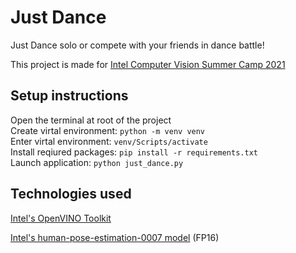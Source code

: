 # Just Dance
Just Dance solo or compete with your friends in dance battle!

This project is made for [Intel Computer Vision Summer Camp 2021](https://github.com/itlab-vision/CV-SUMMER-CAMP-2021)

## Setup instructions
Open the terminal at root of the project  
Create virtal environment: `python -m venv venv`  
Enter virtal environment: `venv/Scripts/activate`  
Install reqiured packages: `pip install -r requirements.txt`  
Launch application: `python just_dance.py`

## Technologies used
[Intel's OpenVINO Toolkit](https://docs.openvinotoolkit.org/latest/index.html)

[Intel's human-pose-estimation-0007 model](https://docs.openvinotoolkit.org/2021.3/omz_models_model_human_pose_estimation_0007.html) (FP16)
